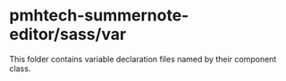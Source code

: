 # pmhtech-summernote-editor/sass/var

This folder contains variable declaration files named by their component class.
